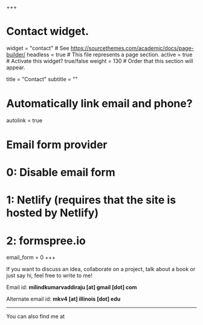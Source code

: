 +++
# Contact widget.
widget = "contact"  # See https://sourcethemes.com/academic/docs/page-builder/
headless = true  # This file represents a page section.
active = true  # Activate this widget? true/false
weight = 130  # Order that this section will appear.

title = "Contact"
subtitle = ""

# Automatically link email and phone?
autolink = true

# Email form provider
#   0: Disable email form
#   1: Netlify (requires that the site is hosted by Netlify)
#   2: formspree.io
email_form = 0
+++



If you want to discuss an idea, collaborate on a project, talk about a book or just say hi, feel free to write to me!   

Email id: __milindkumarvaddiraju [at] gmail [dot] com__    

Alternate email id: __mkv4 [at] illinois [dot] edu__     

---

You can also find me at